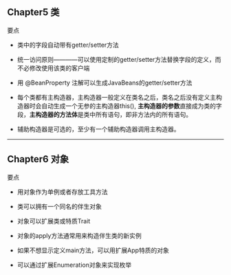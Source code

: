 

## Chapter5 类

要点
- 类中的字段自动带有getter/setter方法

- 统一访问原则————可以使用定制的getter/setter方法替换字段的定义，而不必修改使用该类的客户端

- 用 @BeanProperty 注解可以生成JavaBeans的getter/setter方法

- 每个类都有主构造器，主构造器一般定义在类名之后，类名之后没有定义主构造器时会自动生成一个无参的主构造器this(),
    **主构造器的参数**直接成为类的字段，**主构造器的方法体**是类中所有语句，即非方法内的所有语句。
    
- 辅助构造器是可选的，至少有一个辅助构造器调用主构造器。


---


## Chapter6 对象

要点
- 用对象作为单例或者存放工具方法

- 类可以拥有一个同名的伴生对象

- 对象可以扩展类或特质Trait

- 对象的apply方法通常用来构造伴生类的新实例

- 如果不想显示定义main方法，可以用扩展App特质的对象

- 可以通过扩展Enumeration对象来实现枚举
